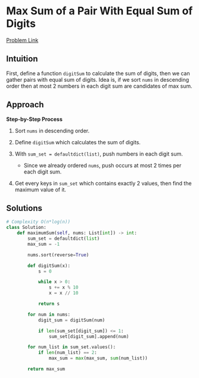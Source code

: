 **Max Sum of a Pair With Equal Sum of Digits**
=
[Problem Link](https://leetcode.com/problems/max-sum-of-a-pair-with-equal-sum-of-digits/description)

## Intuition
First, define a function `digitSum` to calculate the sum of digits, then we can gather pairs with 
equal sum of digits. Idea is, if we sort `nums` in descending order then at most 2 numbers in each digit sum 
are candidates of max sum.

## Approach
**Step-by-Step Process**

1. Sort `nums` in descending order.

2. Define `digitSum` which calculates the sum of digits.

3. With `sum_set = defaultdict(list)`, push numbers in each digit sum.
    - Since we already ordered `nums`, push occurs at most 2 times per each digit sum.
  
4. Get every keys in `sum_set` which contains exactly 2 values, then find the maximum value of it.
  
## Solutions
```python
# Complexity O(n*log(n))
class Solution:
    def maximumSum(self, nums: List[int]) -> int:
        sum_set = defaultdict(list)
        max_sum = -1

        nums.sort(reverse=True)

        def digitSum(x):
            s = 0

            while x > 0:
                s += x % 10
                x = x // 10

            return s

        for num in nums:
            digit_sum = digitSum(num)

            if len(sum_set[digit_sum]) <= 1:
                sum_set[digit_sum].append(num)

        for num_list in sum_set.values():
            if len(num_list) == 2:
                max_sum = max(max_sum, sum(num_list))

        return max_sum
